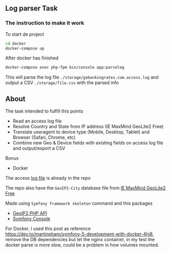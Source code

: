 Log parser Task
-
### The instruction to make it work
To start de project 
```bash
cd docker
docker-compose up
```
After docker has finished 
```bash
docker-compose exec php-fpm bin/console app:parselog
```
This will parse the log file `./storage/gobankingrates.com.access.log` 
and output a CSV `./storage/file.csv` with the parsed info

About
-
The task intended to fulfill this points
- Read an access log file
- Resolve Country and State from IP address (IE MaxMind GeoLite2 Free)
- Translate useragent to device type (Mobile, Desktop, Tablet) and Browser
(Safari, Chrome, etc)
- Combine new Geo & Device fields with existing fields on access log file and
output/export a CSV

Bonus
- Docker


The access [log file](https://cti-developer-dropbox.s3.amazonaws.com/gobankingrates.com.access.log) 
is already in the repo

The repo also have the `GeoIP2-City` database file from 
[IE MaxMind GeoLite2 Free](https://www.maxmind.com/en/geoip2-services-and-databases)

Made using `Symfony framework skeleton` command and this packages
- [GeoIP2 PHP API](https://github.com/maxmind/GeoIP2-php)
- [Symfony Console](https://symfony.com/doc/current/components/console.html)

For Docker, I used this post as reference https://dev.to/martinpham/symfony-5-development-with-docker-4hj8,
remove the DB dependencies but let the nginx container, in my test
the docker parse is more slow, could be a problem in how volumes mounted.
